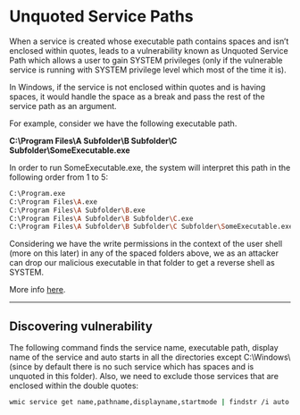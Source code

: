 # Unquoted Service Paths

When a service is created whose executable path contains spaces and isn’t enclosed within quotes, leads to a vulnerability known as Unquoted Service Path which allows a user to gain SYSTEM privileges (only if the vulnerable service is running with SYSTEM privilege level which most of the time it is).

In Windows, if the service is not enclosed within quotes and is having spaces, it would handle the space as a break and pass the rest of the service path as an argument.

For example, consider we have the following executable path.

**C:\Program Files\A Subfolder\B Subfolder\C Subfolder\SomeExecutable.exe**

In order to run SomeExecutable.exe, the system will interpret this path in the following order from 1 to 5:

```bash
C:\Program.exe
C:\Program Files\A.exe
C:\Program Files\A Subfolder\B.exe
C:\Program Files\A Subfolder\B Subfolder\C.exe
C:\Program Files\A Subfolder\B Subfolder\C Subfolder\SomeExecutable.exe
```

Considering we have the write permissions in the context of the user shell (more on this later) in any of the spaced folders above, we as an attacker can drop our malicious executable in that folder to get a reverse shell as SYSTEM.

More info [here](https://medium.com/@SumitVerma101/windows-privilege-escalation-part-1-unquoted-service-path-c7a011a8d8ae).

_____

## Discovering vulnerability

The following command finds the service name, executable path, display name of the service and auto starts in all the directories except C:\Windows\ (since by default there is no such service which has spaces and is unquoted in this folder). Also, we need to exclude those services that are enclosed within the double quotes:

```bash
wmic service get name,pathname,displayname,startmode | findstr /i auto | findstr /i /v "C:\Windows\\" | findstr /i /v """
```
